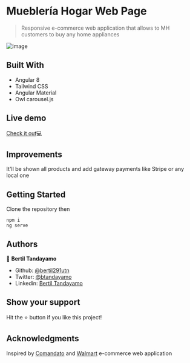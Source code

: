 # Muebler&iacute;a Hogar Web Page

> Responsive e-commerce web application that allows to MH customers to buy any home appliances 

![image](https://user-images.githubusercontent.com/24902525/76778252-7f232400-6777-11ea-9db7-d960ff71816a.png)



## Built With

- Angular 8
- Tailwind CSS
- Angular Material
- Owl carousel.js

## Live demo

 <a href="http://muebleriahogar.netlify.com" target="_blank">Check it out</a>💻 

## Improvements

It'll be shown all products and add gateway payments like Stripe or any local one

## Getting Started

Clone the repository then 
```
npm i
ng serve
```

## Authors

👤 **Bertil Tandayamo**

- Github: [@bertil291utn](https://github.com/bertil291utn)
- Twitter: [@btandayamo](https://twitter.com/batandayamo)
- Linkedin: [Bertil Tandayamo](http://bit.ly/bertil_linkedin)

## Show your support

Hit the  ⭐️  button if you like this project!

## Acknowledgments

Inspired by [Comandato](https://www.comandato.com/) and [Walmart](https://www.walmart.com/) e-commerce web application
